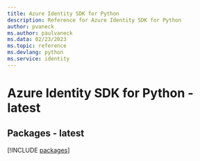 ```yaml
---
title: Azure Identity SDK for Python
description: Reference for Azure Identity SDK for Python
author: pvaneck
ms.author: paulvaneck
ms.data: 02/23/2023
ms.topic: reference
ms.devlang: python
ms.service: identity
---
```

# Azure Identity SDK for Python - latest
## Packages - latest
[!INCLUDE [packages](identity-index.md)]